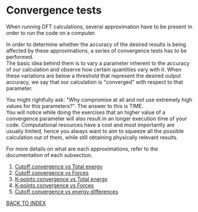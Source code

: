 # Convergence tests

When running DFT calculations, several approximation have to be present in order to run the code on a computer.

In order to determine whether the accuracy of the desired results is being affected by these approximations, a series of convergence tests has to be performed.  
The basic idea behind them is to vary a parameter inherent to the accuracy of our calculation and observe how certain quantities vary with it. When these variations are below a threshold that represent the desired output accuracy, we say that our calculation is "converged" with respect to that parameter.

You might rightfully ask: "Why compromise at all and not use extremely high values for this parameters?". The answer to this is TIME.  
You will notice while doing the exercises that an higher value of a convergence parameter will also result in an longer execution time of your code.
Computational resources have a cost and most importantly are usually limited, hence you always want to aim to squeeze all the possible calculation out of them, while still obtaining physically relevant results.

For more details on what are each approximations, refer to the documentation of each subsection.

1. [Cutoff convergence vs Total energy](1_ecut_vs_etot/README.md)
2. [Cutoff convergence vs Forces](2_ecut_vs_forces/README.md)
3. [K-points convergence vs Total energy](3_kpt_vs_etot/README.md)
4. [K-points convergence vs Forces](4_kpt_vs_forcs/README.md)
5. [Cutoff convergence vs energy differences](5_ecut_vs_ediff/README.md)

[BACK TO INDEX](../README.md)
